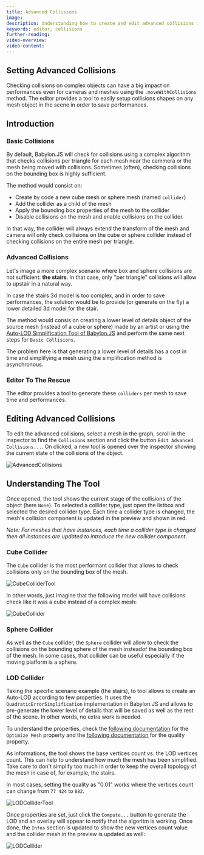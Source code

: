 ```yaml
---
title: Advanced Collisions
image: 
description: Understanding how to create and edit advanced collisions in a Babylon.JS Editor project
keywords: editor, collisions
further-reading:
video-overview:
video-content:
---
```


## Setting Advanced Collisions

Checking collisions on complex objects can have a big impact on performances even for cameras and meshes
using the `.moveWithCollisions` method. The editor provides a tool to easily setup collisions shapes on any mesh object in the scene
in order to save performances.

## Introduction
### Basic Collisions
By default, Babylon.JS will check for collisions using a complex algorithm that checks collisions per triangle for each mesh near the cammera
or the mesh being moved with collisions. Sometimes (often), checking collisions on the bounding box is highly sufficient.

The method would consist on:
- Create by code a new cube mesh or sphere mesh (named `collider`)
- Add the collider as a child of the mesh
- Apply the bounding box properties of the mesh to the collider
- Disable collisions on the mesh and enable collisions on the collider.

In that way, the collider will always extend the transform of the mesh and camera will only check collisions on the cube or sphere collider
instead of checking collisions on the entire mesh per triangle.

### Advanced Collisions
Let's image a more complex scenario where box and sphere collisions are not sufficient: **the stairs**. In that case, only "per triangle" collisions will allow to upstair in a natural way.

In case the stairs 3d model is too complex, and in order to save performances, the solution would be to provide
(or generate on the fly) a lower detailed 3d model for the stair.

The method would consis on creating a lower level of details object of the source mesh (instead of a cube or sphere) made by an
artist or using the [Auto-LOD Simplification Tool of Babylon.JS](/features/featuresDeepDive/mesh/simplifyingMeshes)
and perform the same next steps for `Basic Collisions`.

The problem here is that generating a lower level of details has a cost in time and simplifying a mesh using the simplification method
is asynchronous.

### Editor To The Rescue
The editor provides a tool to generate these `colliders` per mesh to save time and performances.

## Editing Advanced Collisions
To edit the advanced collisions, select a mesh in the graph, scroll in the inspector to find the `Collisions` section
and click the button `Edit Advanced Collisions...`. On clicked, a new tool is opened over the inspector showing the current
state of the collisions of the object.

![AdvancedCollisions](/img/extensions/Editor/AdvancedCollisions/advanced_collisions.png)

## Understanding The Tool
Once opened, the tool shows the current stage of the collisions of the object (here `None`). To selected a collider type,
just open the listbox and selected the desired collider type. Each time a collider type is changed, the mesh's collision component
is updated in the preview and shown in red.

*Note: For meshes that have instances, each time a collider type is changed then all instances are updated to introduce the new collider
component.*

### Cube Collider
The `Cube` collider is the most performant collider that allows to check collisions only on the bounding box of the mesh.

![CubeColliderTool](/img/extensions/Editor/AdvancedCollisions/cube_collider_tool.png)

In other words, just imagine that the following model will have collisions check like it was a cube instead of a complex mesh:

![CubeCollider](/img/extensions/Editor/AdvancedCollisions/cube_collider.png)

### Sphere Collider
As well as the `Cube` collider, the `Sphere` collider will allow to check the collisions on the bounding sphere of the mesh
insteadof the bounding box of the mesh. In some cases, that collider can be useful especially if the moving platform is a sphere.

### LOD Collider
Taking the specific scenario example (the stairs), to tool allows to create an Auto-LOD according to few properties.
It uses the `QuadraticErrorSimplification` implementation in Babylon.JS and allows to pre-generate the lower level of details
that will be saved as well as the rest of the scene. In other words, no extra work is needed.

To understand the properties, check the
[following documentation](/features/featuresDeepDive/mesh/simplifyingMeshes#mesh-optimization-startingbabylonjs-21)
for the `Optimize Mesh` property and the
[following documentation](/features/featuresDeepDive/mesh/simplifyingMeshes#usage---simplifying-a-mesh)
for the quality property.

As informations, the tool shows the base vertices count vs. the LOD vertices count. This can help to understand how much the mesh
has been simplified. Take care to don't simplify too much in order to keep the overall topology of the mesh in case of, for example,
the stairs.

In most cases, setting the quality as "0.01" works where the vertices count can change from `77 424` to `882`.

![LODColliderTool](/img/extensions/Editor/AdvancedCollisions/lod_collider_tool.png)

Once properties are set, just click the `Compute...` button to generate the LOD and an overlay will appear to notify that the
algoritm is working. Once done, the `Infos` section is updated to show the new vertices count value and the collider mesh in the preview
is updated as well:

![LODCollider](/img/extensions/Editor/AdvancedCollisions/lod_collider.png)

